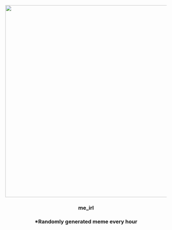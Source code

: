 <p align="center">
        <img src="https://i.redd.it/ptxu11x164s81.jpg" width="600" height="600">
        </p>
        <h3 align="center">me_irl</h3>
        <h3 align="center">*Randomly generated meme every hour</h3>
    